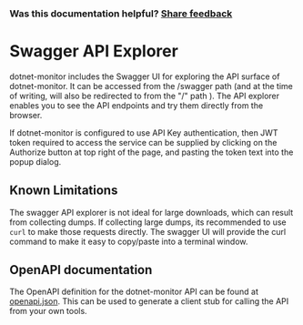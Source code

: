 ### Was this documentation helpful? [Share feedback](https://www.research.net/r/DGDQWXH?src=documentation%2Fswagger-ui)

# Swagger API Explorer

dotnet-monitor includes the Swagger UI for exploring the API surface of dotnet-monitor. It can be accessed from the /swagger path (and at the time of writing, will also be redirected to from the "/" path ). The API explorer enables you to see the API endpoints and try them directly from the browser.

If dotnet-monitor is configured to use API Key authentication, then JWT token required to access the service can be supplied by clicking on the Authorize button at top right of the page, and pasting the token text into the popup dialog.

## Known Limitations

The swagger API explorer is not ideal for large downloads, which can result from collecting dumps. If collecting large dumps, its recommended to use `curl` to make those requests directly. The swagger UI will provide the curl command to make it easy to copy/paste into a terminal window.

## OpenAPI documentation

The OpenAPI definition for the dotnet-monitor API can be found at [openapi.json](openapi.json). This can be used to generate a client stub for calling the API from your own tools. 